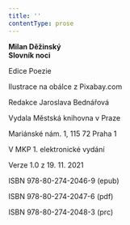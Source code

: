 ```yaml
---
title: ''
contentType: prose
---
```


**Milan Děžinský  
Slovník noci**

Edice Poezie

Ilustrace na obálce z Pixabay.com

Redakce Jaroslava Bednářová

Vydala Městská knihovna v Praze

Mariánské nám. 1, 115 72 Praha 1

V MKP 1. elektronické vydání

Verze 1.0 z 19. 11. 2021

ISBN 978-80-274-2046-9 (epub)

ISBN 978-80-274-2047-6 (pdf)

ISBN 978-80-274-2048-3 (prc)
